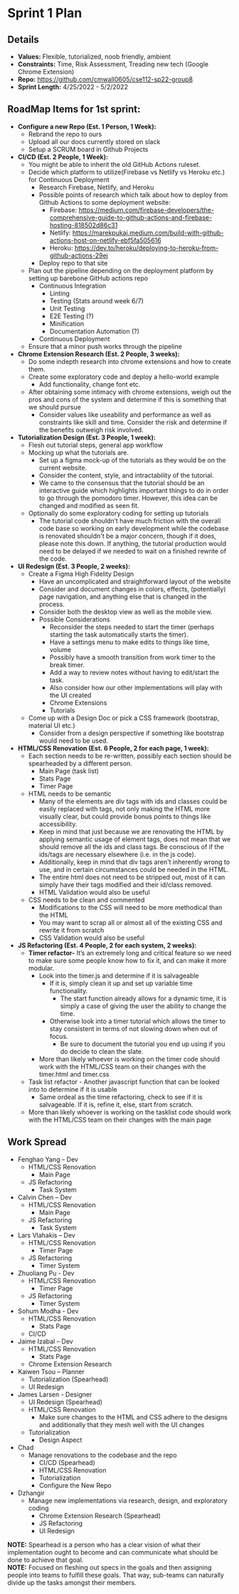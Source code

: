# Sprint 1 Plan
## Details
* **Values:** Flexible, tutorialized, noob friendly, ambient
* **Constraints:** Time, Risk Assessment, Treading new tech (Google Chrome Extension)
* **Repo:** https://github.com/cmwall0605/cse112-sp22-group8
* **Sprint Length:** 4/25/2022 - 5/2/2022
## RoadMap Items for 1st sprint:
* **Configure a new Repo (Est. 1 Person, 1 Week):**
  * Rebrand the repo to ours
  * Upload all our docs currently stored on slack
  * Setup a SCRUM board in Github Projects
* **CI/CD (Est. 2 People, 1 Week):**
  * You might be able to inherit the old GitHub Actions ruleset. 
  * Decide which platform to utilize(Firebase vs Netlify vs Heroku etc.) for Continuous Deployment
    * Research Firebase, Netlify, and Heroku
    * Possible points of research which talk about how to deploy from Github Actions to some deployment website:
      * Firebase: https://medium.com/firebase-developers/the-comprehensive-guide-to-github-actions-and-firebase-hosting-818502d86c31
      * Netlify: https://marekpukaj.medium.com/build-with-github-actions-host-on-netlify-ebf5fa505616
      * Heroku: https://dev.to/heroku/deploying-to-heroku-from-github-actions-29ej
    * Deploy repo to that site
  * Plan out the pipeline depending on the deployment platform by setting up barebone GitHub actions repo
    * Continuous Integration
      * Linting
      * Testing (Stats around week 6/7)
      * Unit Testing
      * E2E Testing (?)
      * Minification
      * Documentation Automation (?)
    * Continuous Deployment
  * Ensure that a minor push works through the pipeline
* **Chrome Extension Research (Est. 2 People, 3 weeks):**
  * Do some indepth research into chrome extensions and how to create them.
  * Create some exploratory code and deploy a hello-world example
    * Add functionality, change font etc.
  * After obtaining some intimacy with chrome extensions, weigh out the pros and cons of the system and determine if this is something that we should pursue
    * Consider values like useability and performance as well as constraints like skill and time. Consider the risk and determine if the benefits outweigh risk involved.
* **Tutorialization Design (Est. 3 People, 1 week):**
  * Flesh out tutorial steps, general app workflow
  * Mocking up what the tutorials are.
    * Set up a figma mock-up of the tutorials as they would be on the current website.
    * Consider the content, style, and intractability of the tutorial.
    * We came to the consensus that the tutorial should be an interactive guide which highlights important things to do in order to go through the pomodoro timer. However, this idea can be changed and modified as seen fit.
  * Optionally do some exploratory coding for setting up tutorials
    * The tutorial code shouldn’t have much friction with the overall code base so working on early development while the codebase is renovated shouldn't be a major concern, though if it does, please note this down. If anything, the tutorial production would need to be delayed if we needed to wait on a finished rewrite of the code.
* **UI Redesign (Est. 3 People, 2 weeks):**
  * Create a Figma High Fidelity Design
    * Have an uncomplicated and straightforward layout of the website
    * Consider and document changes in colors, effects, (potentially) page navigation, and anything else that is changed in the process.
    * Consider both the desktop view as well as the mobile view.
    * Possible Considerations
      * Reconsider the steps needed to start the timer (perhaps starting the task automatically starts the timer).
      * Have a settings menu to make edits to things like time, volume
      * Possibly have a smooth transition from work timer to the break timer.
      * Add a way to review notes without having to edit/start the task.
      * Also consider how our other implementations will play with the UI created
      * Chrome Extensions
      * Tutorials
  * Come up with a Design Doc or pick a CSS framework (bootstrap, material UI etc.)
    * Consider from a design perspective if something like bootstrap would need to be used.
* **HTML/CSS Renovation (Est. 6 People, 2 for each page, 1 week):**
  * Each section needs to be re-written, possibly each section should be spearheaded by a different person.
    * Main Page (task list)
    * Stats Page
    * Timer Page
  * HTML needs to be semantic
    * Many of the elements are div tags with ids and classes could be easily replaced with tags, not only making the HTML more visually clear, but could provide bonus points to things like accessibility.
    * Keep in mind that just because we are renovating the HTML by applying semantic usage of element tags, does not mean that we should remove all the ids and class tags. Be conscious of if the ids/tags are necessary elsewhere (i.e. in the js code).
    * Additionally, keep in mind that div tags aren't inherently wrong to use, and in certain circumstances could be needed in the HTML.
    * The entire html does not need to be stripped out, most of it can simply have their tags modified and their id/class removed.
    * HTML Validation would also be useful
  * CSS needs to be clean and commented
    * Modifications to the CSS will need to be more methodical than the HTML
    * You may want to scrap all or almost all of the existing CSS and rewrite it from scratch
    * CSS Validation would also be useful
* **JS Refactoring (Est. 4 People, 2 for each system, 2 weeks):**
  * **Timer refactor-** It’s an extremely long and critical feature so we need to make sure some people know how to fix it, and can make it more modular. 
    * Look into the timer.js and determine if it is salvageable
      * If it is, simply clean it up and set up variable time functionality.
        * The start function already allows for a dynamic time, it is simply a case of giving the user the ability to change the time.
      * Otherwise look into a timer tutorial which allows the timer to stay consistent in terms of not slowing down when out of focus.
        * Be sure to document the tutorial you end up using if you do decide to clean the slate.
    * More than likely whoever is working on the timer code should work with the HTML/CSS team on their changes with the timer.html and timer.css
  * Task list refactor - Another javascript function that can be looked into to determine if it is usable
    * Same ordeal as the time refactoring, check to see if it is salvageable. If it is, refine it, else, start from scratch.
  * More than likely whoever is working on the tasklist code should work with the HTML/CSS team on their changes with the main page
## Work Spread
* Fenghao Yang – Dev
  * HTML/CSS Renovation
    * Main Page
  * JS Refactoring
    * Task System
* Calvin Chen – Dev
  * HTML/CSS Renovation
    * Main Page
  * JS Refactoring
    * Task System
* Lars Vlahakis – Dev
  * HTML/CSS Renovation
    * Timer Page
  * JS Refactoring
    * Timer System
* Zhuoliang Pu - Dev
  * HTML/CSS Renovation
    * Timer Page
  * JS Refactoring
    * Timer System
* Sohum Modha - Dev
  * HTML/CSS Renovation
    * Stats Page
  * CI/CD
* Jaime Izabal – Dev
  * HTML/CSS Renovation
    * Stats Page
  * Chrome Extension Research
* Kaiwen Tsou – Planner
  * Tutorialization (Spearhead)
  * UI Redesign
* James Larsen - Designer
  * UI Redesign (Spearhead)
  * HTML/CSS Renovation 
    * Make sure changes to the HTML and CSS adhere to the designs and additionally that they mesh well with the UI changes
  * Tutorialization
    * Design Aspect
* Chad
  * Manage renovations to the codebase and the repo
    * CI/CD (Spearhead)
    * HTML/CSS Renovation
    * Tutorialization
    * Configure the New Repo
* Dzhangir
  * Manage new implementations via research, design, and exploratory coding
    * Chrome Extension Research (Spearhead)
    * JS Refactoring
    * UI Redesign

**NOTE:** Spearhead is a person who has a clear vision of what their implementation ought to become  and can communicate what should be done to achieve that goal.  
**NOTE:** Focused on fleshing out specs in the goals and then assigning people into teams to fulfill these goals. That way, sub-teams can naturally divide up the tasks amongst their members.  
